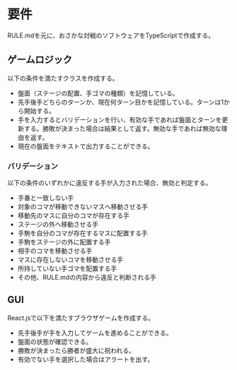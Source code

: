 # 要件
RULE.mdを元に、おさかな対戦のソフトウェアをTypeScriptで作成する。

## ゲームロジック
以下の条件を満たすクラスを作成する。

* 盤面（ステージの配置、手ゴマの種類）を記憶している。
* 先手後手どちらのターンか、現在何ターン目かを記憶している。ターンは1から開始する。
* 手を入力するとバリデーションを行い、有効な手であれば盤面とターンを更新する。勝敗が決まった場合は結果として返す。無効な手であれば無効な理由を返す。
* 現在の盤面をテキストで出力することができる。

### バリデーション
以下の条件のいずれかに違反する手が入力された場合、無効と判定する。

* 手番と一致しない手
* 対象のコマが移動できないマスへ移動させる手
* 移動先のマスに自分のコマが存在する手
* ステージの外へ移動させる手
* 手駒を自分のコマが存在するマスに配置する手
* 手駒をステージの外に配置する手
* 相手のコマを移動させる手
* マスに存在しないコマを移動させる手
* 所持していない手ゴマを配置する手
* その他、RULE.mdの内容から違反と判断される手


## GUI
React.jsで以下を満たすブラウザゲームを作成する。

* 先手後手が手を入力してゲームを進めることができる。
* 盤面の状態が確認できる。
* 勝敗が決まったら勝者が盛大に祝われる。
* 有効でない手を選択した場合はアラートを出す。

